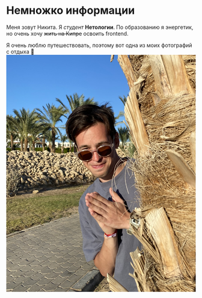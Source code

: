 # Немножко информации

Меня зовут Никита. Я _студент_ **Нетологии**. По образованию я энергетик, но очень хочу ~~жить на Кипре~~ освоить frontend.

Я очень люблю путешествовать, поэтому вот одна из моих фотографий с отдыха 🖖
![This is an image](/images/IMG_E0296.JPG)
